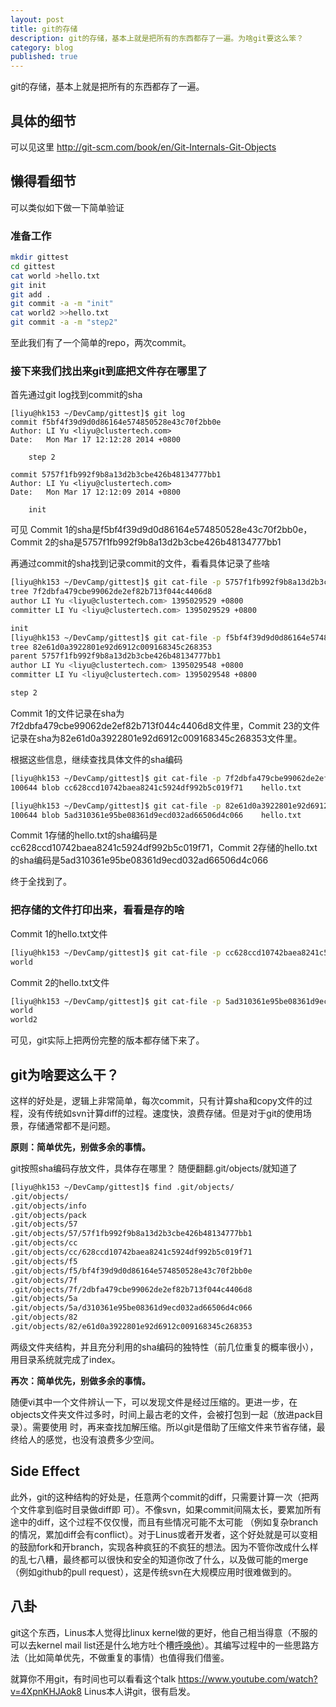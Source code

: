 ```yaml
---
layout: post
title: git的存储
description: git的存储，基本上就是把所有的东西都存了一遍。为啥git要这么笨？
category: blog
published: true
---
```


git的存储，基本上就是把所有的东西都存了一遍。

## 具体的细节

可以见这里 http://git-scm.com/book/en/Git-Internals-Git-Objects

## 懒得看细节

可以类似如下做一下简单验证

### 准备工作

```bash
mkdir gittest
cd gittest
cat world >hello.txt
git init
git add .
git commit -a -m "init"
cat world2 >>hello.txt
git commit -a -m "step2"
```

至此我们有了一个简单的repo，两次commit。

### 接下来我们找出来git到底把文件存在哪里了

首先通过git log找到commit的sha

```
[liyu@hk153 ~/DevCamp/gittest]$ git log
commit f5bf4f39d9d0d86164e574850528e43c70f2bb0e
Author: LI Yu <liyu@clustertech.com>
Date:   Mon Mar 17 12:12:28 2014 +0800

    step 2

commit 5757f1fb992f9b8a13d2b3cbe426b48134777bb1
Author: LI Yu <liyu@clustertech.com>
Date:   Mon Mar 17 12:12:09 2014 +0800

    init
```

可见 Commit 1的sha是f5bf4f39d9d0d86164e574850528e43c70f2bb0e， Commit 2的sha是5757f1fb992f9b8a13d2b3cbe426b48134777bb1

再通过commit的sha找到记录commit的文件，看看具体记录了些啥

```bash
[liyu@hk153 ~/DevCamp/gittest]$ git cat-file -p 5757f1fb992f9b8a13d2b3cbe426b48134777bb1
tree 7f2dbfa479cbe99062de2ef82b713f044c4406d8
author LI Yu <liyu@clustertech.com> 1395029529 +0800
committer LI Yu <liyu@clustertech.com> 1395029529 +0800

init
[liyu@hk153 ~/DevCamp/gittest]$ git cat-file -p f5bf4f39d9d0d86164e574850528e43c70f2bb0e
tree 82e61d0a3922801e92d6912c009168345c268353
parent 5757f1fb992f9b8a13d2b3cbe426b48134777bb1
author LI Yu <liyu@clustertech.com> 1395029548 +0800
committer LI Yu <liyu@clustertech.com> 1395029548 +0800

step 2
```

Commit 1的文件记录在sha为7f2dbfa479cbe99062de2ef82b713f044c4406d8文件里，Commit 23的文件记录在sha为82e61d0a3922801e92d6912c009168345c268353文件里。

根据这些信息，继续查找具体文件的sha编码

```bash
[liyu@hk153 ~/DevCamp/gittest]$ git cat-file -p 7f2dbfa479cbe99062de2ef82b713f044c4406d8
100644 blob cc628ccd10742baea8241c5924df992b5c019f71    hello.txt

[liyu@hk153 ~/DevCamp/gittest]$ git cat-file -p 82e61d0a3922801e92d6912c009168345c268353
100644 blob 5ad310361e95be08361d9ecd032ad66506d4c066    hello.txt
```

Commit 1存储的hello.txt的sha编码是cc628ccd10742baea8241c5924df992b5c019f71，Commit 2存储的hello.txt的sha编码是5ad310361e95be08361d9ecd032ad66506d4c066

终于全找到了。

### 把存储的文件打印出来，看看是存的啥

Commit 1的hello.txt文件

```bash
[liyu@hk153 ~/DevCamp/gittest]$ git cat-file -p cc628ccd10742baea8241c5924df992b5c019f71
world
```

Commit 2的hello.txt文件

```bash
[liyu@hk153 ~/DevCamp/gittest]$ git cat-file -p 5ad310361e95be08361d9ecd032ad66506d4c066
world
world2
```

可见，git实际上把两份完整的版本都存储下来了。

## git为啥要这么干？

这样的好处是，逻辑上非常简单，每次commit，只有计算sha和copy文件的过程，没有传统如svn计算diff的过程。速度快，浪费存储。但是对于git的使用场景，存储通常都不是问题。

**原则：简单优先，别做多余的事情。**

git按照sha编码存放文件，具体存在哪里？ 随便翻翻.git/objects/就知道了

```bash
[liyu@hk153 ~/DevCamp/gittest]$ find .git/objects/
.git/objects/
.git/objects/info
.git/objects/pack
.git/objects/57
.git/objects/57/57f1fb992f9b8a13d2b3cbe426b48134777bb1
.git/objects/cc
.git/objects/cc/628ccd10742baea8241c5924df992b5c019f71
.git/objects/f5
.git/objects/f5/bf4f39d9d0d86164e574850528e43c70f2bb0e
.git/objects/7f
.git/objects/7f/2dbfa479cbe99062de2ef82b713f044c4406d8
.git/objects/5a
.git/objects/5a/d310361e95be08361d9ecd032ad66506d4c066
.git/objects/82
.git/objects/82/e61d0a3922801e92d6912c009168345c268353
```

两级文件夹结构，并且充分利用的sha编码的独特性（前几位重复的概率很小），用目录系统就完成了index。

**再次：简单优先，别做多余的事情。**

随便vi其中一个文件辨认一下，可以发现文件是经过压缩的。更进一步，在objects文件夹文件过多时，时间上最古老的文件，会被打包到一起（放进pack目录）。需要使用 时，再来查找加解压缩。所以git是借助了压缩文件来节省存储，最终给人的感觉，也没有浪费多少空间。

## Side Effect

此外，git的这种结构的好处是，任意两个commit的diff，只需要计算一次（把两个文件拿到临时目录做diff即 可）。不像svn，如果commit间隔太长，要累加所有途中的diff，这个过程不仅仅慢，而且有些情况可能不太可能 （例如复杂branch的情况，累加diff会有conflict）。对于Linus或者开发者，这个好处就是可以变相的鼓励fork和开branch，实现各种疯狂的不疯狂的想法。因为不管你改成什么样的乱七八糟，最终都可以很快和安全的知道你改了什么，以及做可能的merge（例如github的pull request），这是传统svn在大规模应用时很难做到的。

## 八卦

git这个东西，Linus本人觉得比linux kernel做的更好，他自己相当得意（不服的可以去kernel mail list还是什么地方吐个槽[呼唤他](http://thread.gmane.org/gmane.comp.version-control.git/57643/focus=57918)）。其编写过程中的一些思路方法（比如简单优先，不做重复的事情）也值得我们借鉴。

就算你不用git，有时间也可以看看这个talk https://www.youtube.com/watch?v=4XpnKHJAok8 Linus本人讲git，很有启发。